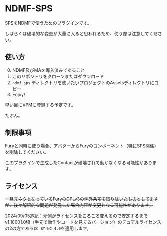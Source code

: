 # NDMF-SPS
SPSをNDMFで使うためのプラグインです。

しばらくは破壊的な変更が大量に入ると思われるため、使う際は注意してください。

## 使い方
0. NDMF及びMAを導入済みであること
1. このリポジトリをクローンまたはダウンロード
2. `ndmf_sps` ディレクトリを使いたいプロジェクトのAssetsディレクトリにコピー
3. Enjoy!

早い目に[VPM](https://meronmks.github.io/vpm/)に登録する予定です。

たぶん。

## 制限事項
Furyと同時に使う場合、アバターからFuryのコンポーネント（特にSPS関係）を削除してください。

このプラグインで生成したContactが破壊されて動かなくなる可能性があります。

## ライセンス
~~一旦元ネタとなっているFuryのGPLv3の例外条項を取り除いたものとしてますが、後々解釈的な問題が発覚した場合内容が変更となる可能性があります。~~

2024/09/05追記：元側がライセンスをころころ変えるので安定するまでv1.10001.0頃（手元で動作やコードを見てるバージョン）のデュアルライセンスの2の方である`CC BY-NC 4.0`を適用します。